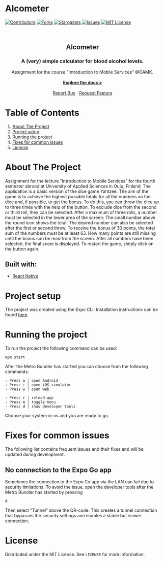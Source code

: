 # Alcometer

[![Contributors][contributors-shield]][contributors-url]
[![Forks][forks-shield]][forks-url]
[![Stargazers][stars-shield]][stars-url]
[![Issues][issues-shield]][issues-url]
[![MIT License][license-shield]][license-url]

<br />
<p align="center">

  <h2 align="center">Alcometer </h2>
  <h3 align="center"> A (very) simple calculator for blood alcohol levels.</h3>

  <p align="center">
    Assignment for the course "Introduction to Mobile Services" @OAMK.
    <br />
    <br />
    <a href="https://github.com/BassJonathan/Mini-Yahtzee"><strong>Explore the docs »</strong></a>
    <br />
    <br />
    <a href="https://github.com/BassJonathan/Mini-Yahtzee/issues">Report Bug</a>
    ·
    <a href="https://github.com/BassJonathan/Mini-Yahtzee/issues">Request Feature</a>
  </p>
</p>

<!-- TABLE OF CONTENTS -->

# Table of Contents
<ol>
  <li>
    <a href="#about-the-project">About The Project</a>

  </li>
  <li><a href="#project-setup">Project setup</a></li>
  <li>
    <a href="#running-the-project">Running the project</a>
  </li>
  <li><a href="#fixes-for-common-issues">Fixes for common issues</a></li>
  <li><a href="#license">License</a></li>

</ol>



<!-- ABOUT THE PROJECT -->
# About The Project
Assignment for the lecture "Introduction to Mobile Services" for the fourth semester abroad at University of Applied Sciences in Oulu, Finland. The application is a basic version of the dice game Yahtzee. The aim of the game is to achieve the highest possible totals for all the numbers on the dice and, if possible, to get the bonus. To do this, you can throw the dice up to three times with the help of the button. To exclude dice from the second or third roll, they can be selected. After a maximum of three rolls, a number must be selected in the lower area of the screen. The small number above the round icon shows the total. The desired number can also be selected after the first or second throw. To receive the bonus of 30 points, the total sum of the numbers must be at least 63. How many points are still missing until the bonus can be read from the screen. After all numbers have been selected, the final score is displayed. To restart the game, simply click on the button again.

## Built with:

* [React Native](https://reactnative.dev)


# Project setup
The project was created using the Expo CLI. Installation instructions can be found [here](https://reactnative.dev/docs/environment-setup).

# Running the project
To run the project the following command can be used:
```
npm start
```
After the Metro Bundler has started you can choose from the following commands:
```
› Press a │ open Android
› Press i │ open iOS simulator
› Press w │ open web

› Press r │ reload app
› Press m │ toggle menu
› Press d │ show developer tools
```
Choose your system or os and you are ready to go.

# Fixes for common issues
The following list contains frequent issues and their fixes and will be updated during development.
## No connection to the Expo Go app
Sometimes the connection to the Expo Go app via the LAN can fail due to security limitations. To avoid the issue, open the developer tools after the Metro Bundler has started by pressing
```
d
```
Then select "Tunnel" above the QR-code. This creates a tunnel connection that bypasses the security settings and enables a stable but slower connection.

<!-- LICENSE -->

# License

Distributed under the MIT License. See `LICENSE` for more information.

<!-- MARKDOWN LINKS & IMAGES -->
[contributors-shield]: https://img.shields.io/github/contributors/BassJonathan/Mini-Yahtzee.svg?style=for-the-badge
[contributors-url]: https://github.com/BassJonathan/Mini-Yahtzee/graphs/contributors
[forks-shield]: https://img.shields.io/github/forks/BassJonathan/Mini-Yahtzee.svg?style=for-the-badge
[forks-url]: https://github.com/BassJonathan/Mini-Yahtzee/network/members
[stars-shield]: https://img.shields.io/github/stars/BassJonathan/Mini-Yahtzee.svg?style=for-the-badge
[stars-url]: https://github.com/BassJonathan/Mini-Yahtzee/stargazers
[issues-shield]: https://img.shields.io/github/issues/BassJonathan/Mini-Yahtzee.svg?style=for-the-badge
[issues-url]: https://github.com/BassJonathan/Mini-Yahtzee/issues
[license-shield]: https://img.shields.io/github/license/BassJonathan/Mini-Yahtzee.svg?style=for-the-badge
[license-url]: https://github.com/BassJonathan/Mini-Yahtzee/blob/master/LICENSE